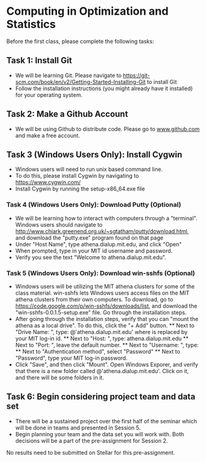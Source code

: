 # Computing in Optimization and Statistics

Before the first class, please complete the following tasks:

## Task 1: Install Git

* We will be learning Git. Please navigate to https://git-scm.com/book/en/v2/Getting-Started-Installing-Git to install Git
* Follow the installation instructions (you might already have it installed) for your operating system.

## Task 2: Make a Github Account

* We will be using Github to distribute code. Please go to www.github.com and make a free account.

## Task 3 (Windows Users Only): Install Cygwin
* Windows users will need to run unix based command line.
* To do this, please install Cygwin by navigating to https://www.cygwin.com/
* Install Cygwin by running the setup-x86_64.exe file

### Task 4 (Windows Users Only): Download Putty (Optional)

* We will be learning how to interact with computers through a "terminal". Windows users should navigate to http://www.chiark.greenend.org.uk/~sgtatham/putty/download.html, and download the "putty.exe" program found on that page
* Under "Host Name", type athena.dialup.mit.edu, and click "Open"
* When prompted, type in your MIT id username and password.
* Verify you see the text "Welcome to athena.dialup.mit.edu".

### Task 5 (Windows Users Only): Download win-sshfs (Optional)

* Windows users will be utilizing the MIT athena clusters for some of the class material. win-sshfs lets Windows users access files on the MIT athena clusters from their own computers. To download, go to https://code.google.com/p/win-sshfs/downloads/list, and download the "win-sshfs-0.0.1.5-setup.exe" file. Go through the installation steps.
* After going through the installation steps, verify that you can "mount the athena as a local drive". To do this, click the "+ Add" button.
** Next to "Drive Name: ", type: <your mit id>@'athena.dialup.mit.edu'
   where <your mit id> is replaced by your MIT log-in id.
** Next to "Host: ", type: athena.dialup.mit.edu
** Next to "Port: ", leave the default number.
** Next to "Username: ", type: <your mit id>
** Next to "Authentication method", select "Password"
** Next to "Password", type your MIT log-in password.
* Click "Save", and then click "Mount". Open Windows Exporer, and verify that there is a new folder called <your mit id>@'athena.dialup.mit.edu'. Click on it, and there will be some folders in it.

## Task 6: Begin considering project team and data set

* There will be a sustained project over the first half of the seminar which will be done in teams and presented in Session 5.
* Begin planning your team and the data set you will work with. Both decisions will be a part of the pre-assignment for Session 2.

No results need to be submitted on Stellar for this pre-assignment.
